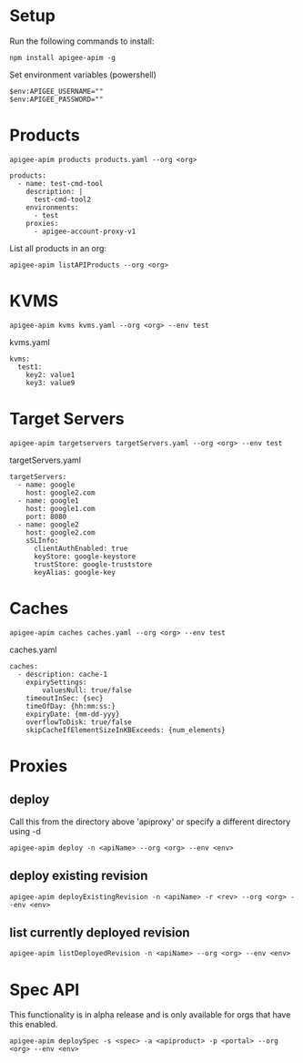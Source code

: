 # Setup
Run the following commands to install:
```
npm install apigee-apim -g
```
Set environment variables (powershell)
```
$env:APIGEE_USERNAME=""
$env:APIGEE_PASSWORD=""
```

# Products
```
apigee-apim products products.yaml --org <org>
```

```
products:
  - name: test-cmd-tool
    description: |
      test-cmd-tool2
    environments:
      - test
    proxies:
      - apigee-account-proxy-v1
```
List all products in an org:
```
apigee-apim listAPIProducts --org <org>
```

# KVMS
```
apigee-apim kvms kvms.yaml --org <org> --env test 
```
kvms.yaml
```
kvms:
  test1:
    key2: value1
    key3: value9
```
# Target Servers
```
apigee-apim targetservers targetServers.yaml --org <org> --env test
```
targetServers.yaml
```
targetServers:
  - name: google
    host: google2.com
  - name: google1
    host: google1.com
    port: 8080
  - name: google2
    host: google2.com
    sSLInfo:
      clientAuthEnabled: true
      keyStore: google-keystore
      trustStore: google-truststore
      keyAlias: google-key
```

# Caches
```
apigee-apim caches caches.yaml --org <org> --env test
```
caches.yaml
```
caches:
  - description: cache-1
    expirySettings:
        valuesNull: true/false
    timeoutInSec: {sec}
    timeOfDay: {hh:mm:ss:}
    expiryDate: {mm-dd-yyy}
    overflowToDisk: true/false
    skipCacheIfElementSizeInKBExceeds: {num_elements}
```
# Proxies

## deploy
Call this from the directory above 'apiproxy' or specify a different directory using -d
```
apigee-apim deploy -n <apiName> --org <org> --env <env>
```
## deploy existing revision
```
apigee-apim deployExistingRevision -n <apiName> -r <rev> --org <org> --env <env>
```
## list currently deployed revision
```
apigee-apim listDeployedRevision -n <apiName> --org <org> --env <env>
```

# Spec API
This functionality is in alpha release and is only available for orgs that have this enabled.
```
apigee-apim deploySpec -s <spec> -a <apiproduct> -p <portal> --org <org> --env <env>
```

